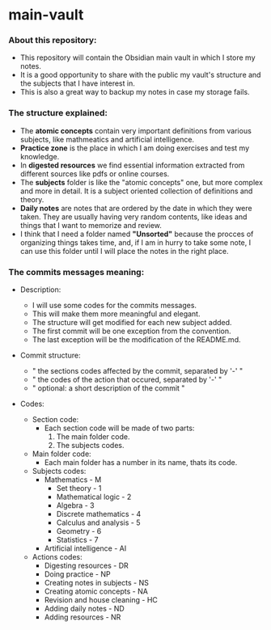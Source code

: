 # main-vault

### About this repository:

- This repository will contain the Obsidian main vault in which I store my notes.
- It is a good opportunity to share with the public my vault's structure and the subjects that I have interest in.
- This is also a great way to backup my notes in case my storage fails.

### The structure explained:

- The **atomic concepts** contain very important definitions from various subjects, like mathmeatics and artificial intelligence.
- **Practice zone** is the place in which I am doing exercises and test my knowledge.
- In **digested resources** we find essential information extracted from different sources like pdfs or online courses.
- The **subjects** folder is like the "atomic concepts" one, but more complex and more in detail. It is a subject oriented collection of definitions and theory.
- **Daily notes** are notes that are ordered by the date in which they were taken. They are usually having very random contents, like ideas and things that I want to memorize and review.
- I think that I need a folder named **"Unsorted"** because the procces of organizing things takes time, and, if I am in hurry to take some note, I can use this folder until I will place the notes in the right place.

### The commits messages meaning:

- Description:
	- I will use some codes for the commits messages.
	- This will make them more meaningful and elegant.
	- The structure will get modified for each new subject added.
	- The first commit will be one exception from the convention.
	- The last exception will be the modification of the README.md.

- Commit structure:
	- " the sections codes affected by the commit, separated by '-' "
	- " the codes of the action that occured, separated by '-' "
	- " optional: a short description of the commit "

- Codes:
	- Section code:
		- Each section code will be made of two parts:
			1. The main folder code.
			2. The subjects codes.
	- Main folder code:
		- Each main folder has a number in its name, thats its code.
	- Subjects codes:
		- Mathematics - M
			- Set theory - 1
			- Mathematical logic - 2
			- Algebra - 3
			- Discrete mathematics - 4
			- Calculus and analysis - 5
			- Geometry - 6
			- Statistics - 7
		- Artificial intelligence - AI
	- Actions codes:
		- Digesting resources - DR
		- Doing practice - NP
		- Creating notes in subjects - NS
		- Creating atomic concepts - NA
		- Revision and house cleaning - HC
		- Adding daily notes - ND
		- Adding resources - NR

